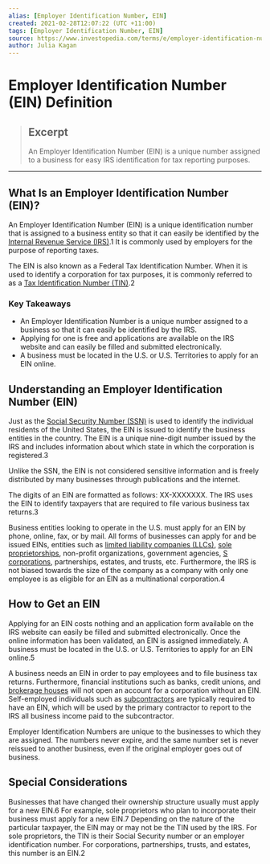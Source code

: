 ```yaml
---
alias: [Employer Identification Number, EIN]
created: 2021-02-28T12:07:22 (UTC +11:00)
tags: [Employer Identification Number, EIN]
source: https://www.investopedia.com/terms/e/employer-identification-number.asp
author: Julia Kagan
---
```


# Employer Identification Number (EIN) Definition

> ## Excerpt
> An Employer Identification Number (EIN) is a unique number assigned to a business for easy IRS identification for tax reporting purposes.

---
## What Is an Employer Identification Number (EIN)?

An Employer Identification Number (EIN) is a unique identification number that is assigned to a business entity so that it can easily be identified by the [Internal Revenue Service (IRS)](https://www.investopedia.com/terms/i/irs.asp).1 It is commonly used by employers for the purpose of reporting taxes.

The EIN is also known as a Federal Tax Identification Number. When it is used to identify a corporation for tax purposes, it is commonly referred to as a [Tax Identification Number (TIN)](https://www.investopedia.com/terms/t/tax-indentification-number-tin.asp).2

### Key Takeaways

-   An Employer Identification Number is a unique number assigned to a business so that it can easily be identified by the IRS.
-   Applying for one is free and applications are available on the IRS website and can easily be filled and submitted electronically.
-   A business must be located in the U.S. or U.S. Territories to apply for an EIN online.

## Understanding an Employer Identification Number (EIN)

Just as the [Social Security Number (SSN)](https://www.investopedia.com/terms/s/ssn.asp) is used to identify the individual residents of the United States, the EIN is issued to identify the business entities in the country. The EIN is a unique nine-digit number issued by the IRS and includes information about which state in which the corporation is registered.3

Unlike the SSN, the EIN is not considered sensitive information and is freely distributed by many businesses through publications and the internet.

The digits of an EIN are formatted as follows: XX-XXXXXXX. The IRS uses the EIN to identify taxpayers that are required to file various business tax returns.3

Business entities looking to operate in the U.S. must apply for an EIN by phone, online, fax, or by mail. All forms of businesses can apply for and be issued EINs, entities such as [limited liability companies (LLCs)](https://www.investopedia.com/terms/l/llc.asp), [sole proprietorships](https://www.investopedia.com/terms/s/soleproprietorship.asp), non-profit organizations, government agencies, [S corporations](https://www.investopedia.com/terms/s/subchapters.asp), partnerships, estates, and trusts, etc. Furthermore, the IRS is not biased towards the size of the company as a company with only one employee is as eligible for an EIN as a multinational corporation.4

## How to Get an EIN

Applying for an EIN costs nothing and an application form available on the IRS website can easily be filled and submitted electronically. Once the online information has been validated, an EIN is assigned immediately. A business must be located in the U.S. or U.S. Territories to apply for an EIN online.5

A business needs an EIN in order to pay employees and to file business tax returns. Furthermore, financial institutions such as banks, credit unions, and [brokerage houses](https://www.investopedia.com/terms/b/brokerage-company.asp) will not open an account for a corporation without an EIN. Self-employed individuals such as [subcontractors](https://www.investopedia.com/terms/s/subcontracting.asp) are typically required to have an EIN, which will be used by the primary contractor to report to the IRS all business income paid to the subcontractor.

Employer Identification Numbers are unique to the businesses to which they are assigned. The numbers never expire, and the same number set is never reissued to another business, even if the original employer goes out of business.

## Special Considerations

Businesses that have changed their ownership structure usually must apply for a new EIN.6 For example, sole proprietors who plan to incorporate their business must apply for a new EIN.7 Depending on the nature of the particular taxpayer, the EIN may or may not be the TIN used by the IRS. For sole proprietors, the TIN is their Social Security number or an employer identification number. For corporations, partnerships, trusts, and estates, this number is an EIN.2
